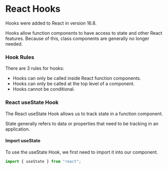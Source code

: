 # React Hooks

Hooks were added to React in version 16.8.

Hooks allow function components to have access to state and other React features. Because of this, class components are generally no longer needed.

### Hook Rules
There are 3 rules for hooks:

- Hooks can only be called inside React function components.
- Hooks can only be called at the top level of a component.
- Hooks cannot be conditional.

### React useState Hook
The React useState Hook allows us to track state in a function component.

State generally refers to data or properties that need to be tracking in an application.

#### Import useState
To use the useState Hook, we first need to import it into our component.
```javascript
import { useState } from "react";
```
